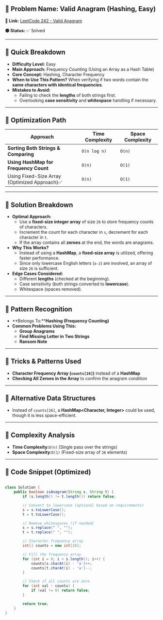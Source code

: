 ## 🔹 Problem Name: **Valid Anagram** (Hashing, Easy)

**🔗 Link:** [LeetCode 242 - Valid Anagram](https://leetcode.com/problems/valid-anagram/description/)

**🟢 Status:** ✅ Solved

---

## 🔹 Quick Breakdown

* **Difficulty Level:** Easy
* **Main Approach:** Frequency Counting (Using an Array as a Hash Table)
* **Core Concept:** Hashing, Character Frequency
* **When to Use This Pattern?** When verifying if two words contain the **same characters with identical frequencies**.
* **Mistakes to Avoid:**
  * Failing to check the **lengths** of both strings first.
  * Overlooking **case sensitivity** and **whitespace** handling if necessary.

---

## 🔹 Optimization Path


| Approach                                      | Time Complexity | Space Complexity |
| --------------------------------------------- | --------------- | ---------------- |
| **Sorting Both Strings & Comparing**          | `O(n log n)`    | `O(n)`           |
| **Using HashMap for Frequency Count**         | `O(n)`          | `O(1)`           |
| Using Fixed-Size Array (Optimized Approach)✅ | `O(n)`          | `O(1)`           |

---

## 🔹 Solution Breakdown

* **Optimal Approach:**
  * Use a **fixed-size integer array** of size `26` to store frequency counts of characters.
  * Increment the count for each character in `s`, decrement for each character in `t`.
  * If the array contains all **zeroes** at the end, the words are anagrams.
* **Why This Works?**
  * Instead of using a **HashMap**, a **fixed-size array** is utilized, offering faster performance.
  * Since only lowercase English letters (`a-z`) are involved, an array of size `26` is sufficient.
* **Edge Cases Considered:**
  * Different **lengths** (checked at the beginning).
  * Case sensitivity (both strings converted to **lowercase**).
  * Whitespace (spaces removed).

---

## 🔹 Pattern Recognition

* **Belongs To:****Hashing (Frequency Counting)**
* **Common Problems Using This:**
  * **Group Anagrams**
  * **Find Missing Letter in Two Strings**
  * **Ransom Note**

---

## 🔹 Tricks & Patterns Used

* **Character Frequency Array (`counts[26]`)** instead of a **HashMap**
* **Checking All Zeroes in the Array** to confirm the anagram condition

---

## 🔹 Alternative Data Structures

* Instead of `counts[26]`, a **HashMap<Character, Integer>** could be used, though it is less space-efficient.

---

## 🔹 Complexity Analysis

* **Time Complexity:**`O(n)` (Single pass over the strings)
* **Space Complexity:**`O(1)` (Fixed-size array of `26` elements)

---

## 🔹 Code Snippet (Optimized)

```java

class Solution {
    public boolean isAnagram(String s, String t) {
        if (s.length() != t.length()) return false;

        // Convert to lowercase (optional based on requirements)
        s = s.toLowerCase();
        t = t.toLowerCase();

        // Remove whitespaces (if needed)
        s = s.replace(" ", "");
        t = t.replace(" ", "");

        // Character frequency array
        int[] counts = new int[26];

        // Fill the frequency array
        for (int i = 0; i < s.length(); i++) {
            counts[s.charAt(i) - 'a']++;
            counts[t.charAt(i) - 'a']--;
        }

        // Check if all counts are zero
        for (int val : counts) {
            if (val != 0) return false;
        }

        return true;
    }
}
```
